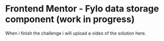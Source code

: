 # Frontend Mentor - Fylo data storage component (work in progress)

When i finish the challenge i will upload a video of the solution here.

